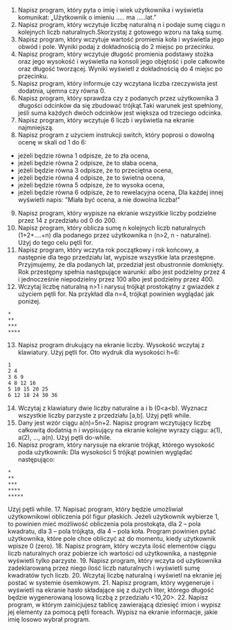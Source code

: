 1. Napisz program, który pyta o imię i wiek użytkownika i wyświetla komunikat: „Użytkownik o imieniu ….. ma …..lat.”
2. Napisz program, który wczytuje liczbę naturalną n i podaje sumę ciągu n kolejnych liczb naturalnych.Skorzystaj z gotowego wzoru na taką sumę.
3. Napisz program, który wczytuje wartość promienia koła i wyświetla jego obwód i pole. Wyniki podaj z dokładnością do 2 miejsc po przecinku.
4. Napisz program, który wczytuje długość promienia podstawy stożka oraz jego wysokość i wyświetla na konsoli jego objętość i pole całkowite oraz długość tworzącej. Wyniki wyświetl z dokładnością do 4 miejsc po przecinku.
5. Napisz program, który informuje czy wczytana liczba rzeczywista jest dodatnia, ujemna czy równa 0.
6. Napisz program, który sprawdza czy z podanych przez użytkownika 3 długości odcinków da się zbudować trójkąt.Taki warunek jest spełniony, jeśli suma każdych dwóch odcinków jest większa od trzeciego odcinka.
7. Napisz program, który wczytuje 6 liczb i wyświetla na ekranie najmniejszą.
8. Napisz program z użyciem instrukcji switch, który poprosi o dowolną ocenę w skali od 1 do 6:

* jeżeli będzie równa 1 odpisze, że to zła ocena,
* jeżeli będzie równa 2 odpisze, że to słaba ocena,
* jeżeli będzie równa 3 odpisze, że to przeciętna ocena,
* jeżeli będzie równa 4 odpisze, że to świetna ocena,
* jeżeli będzie równa 5 odpisze, że to wysoka ocena,
* jeżeli będzie równa 6 odpisze, że to rewelacyjna ocena, 
Dla każdej innej wyświetli napis: "Miała być ocena, a nie dowolna liczba!"

9. Napisz program, który wypisze na ekranie wszystkie liczby podzielne przez 14 z przedziału od 0 do 200.
10. Napisz program, który oblicza sumę n kolejnych liczb naturalnych (1+2+….+n) dla podanego przez użytkownika n (n>2, n - naturalne). Użyj do tego celu pętli for.
11. Napisz program, który wczyta rok początkowy i rok końcowy, a następnie dla tego przedziału lat, wypisze wszystkie lata przestępne. Przyjmujemy, że dla podanych lat, przedział jest obustronnie domknięty. Rok przestępny spełnia następujące warunki: albo jest podzielny przez 4 i jednocześnie niepodzielny przez 100 albo jest podzielny przez 400.
12. Wczytaj liczbę naturalną n>1 i narysuj trójkąt prostokątny z gwiazdek z użyciem pętli for. Na przykład dla n=4, trójkąt powinien wyglądać jak poniżej.
```
*
**
***
****
```
13. Napisz program drukujący na ekranie liczby. Wysokość wczytaj z klawiatury. Użyj pętli for. Oto wydruk dla wysokości h=6:
```
1
2 4
3 6 9
4 8 12 16
5 10 15 20 25
6 12 18 24 30 36
```
14. Wczytaj z klawiatury dwie liczby naturalne a i b (0<a<b). Wyznacz wszystkie liczby parzyste z przedziału [a,b]. Użyj pętli while.
15. Dany jest wzór ciągu a(n)=5n+2. Napisz program wczytujący liczbę całkowitą dodatnią n i wypisujący na ekranie kolejne wyrazy ciągu: a(1), a(2), …, a(n). Użyj pętli do-while.
16. Napisz program, który narysuje na ekranie trójkąt, którego wysokość poda użytkownik: Dla wysokości 5 trójkąt powinien wyglądać następująco:
```
*
**
***
****
*****
```
Użyj pętli while.
17. Napisać program, który będzie umożliwiał użytkownikowi obliczenia pól figur płaskich. Jeżeli użytkownik wybierze 1, to powinien mieć możliwość obliczenia pola prostokąta, dla 2 – pola kwadratu, dla 3 – pola trójkąta, dla 4 – pola koła. Program powinien pytać użytkownika, które pole chce obliczyć aż do momentu, kiedy użytkownik wpisze 0 (zero).
18. Napisz program, który wczyta ilość elementów ciągu liczb naturalnych oraz pobierze ich wartości od użytkownika, a następnie wyświetli tylko parzyste.
19. Napisz program, który wczyta od użytkownika zadeklarowaną przez niego ilość liczb naturalnych i wyświetli sumę kwadratów tych liczb.
20. Wczytaj liczbę naturalną i wyświetl na ekranie jej postać w systemie ósemkowym.
21. Napisz program, który wygeneruje i wyświetli na ekranie hasło składające się z dużych liter, którego długość będzie wygenerowaną losową liczbą z przedziału <10,20>.
22. Napisz program, w którym zainicjujesz tablicę zawierającą dziesięć imion i wypisz jej elementy za pomocą pętli foreach. Wypisz na ekranie informacje, jakie imię losowo wybrał program.

